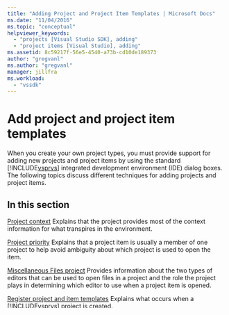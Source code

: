 ```yaml
---
title: "Adding Project and Project Item Templates | Microsoft Docs"
ms.date: "11/04/2016"
ms.topic: "conceptual"
helpviewer_keywords:
  - "projects [Visual Studio SDK], adding"
  - "project items [Visual Studio], adding"
ms.assetid: 8c59217f-56e5-4540-a73b-cd10de189373
author: "gregvanl"
ms.author: "gregvanl"
manager: jillfra
ms.workload:
  - "vssdk"
---
```

# Add project and project item templates
When you create your own project types, you must provide support for adding new projects and project items by using the standard [!INCLUDE[vsprvs](../../code-quality/includes/vsprvs_md.md)] integrated development environment (IDE) dialog boxes. The following topics discuss different techniques for adding projects and project items.

## In this section
 [Project context](../../extensibility/internals/project-context.md)
 Explains that the project provides most of the context information for what transpires in the environment.

 [Project priority](../../extensibility/internals/project-priority.md)
 Explains that a project item is usually a member of one project to help avoid ambiguity about which project is used to open the item.

 [Miscellaneous Files project](../../extensibility/internals/miscellaneous-files-project.md)
 Provides information about the two types of editors that can be used to open files in a project and the role the project plays in determining which editor to use when a project item is opened.

 [Register project and item templates](../../extensibility/internals/registering-project-and-item-templates.md)
 Explains what occurs when a [!INCLUDE[vsprvs](../../code-quality/includes/vsprvs_md.md)] project is created.

 [Add items to the Add New Item dialog box](../../extensibility/internals/adding-items-to-the-add-new-item-dialog-boxes.md)
 Explains the process for adding items to the **Add New Item** dialog box.

 [Add directories to the New Project dialog Box](../../extensibility/internals/adding-directories-to-the-new-project-dialog-box.md)
 Provides an example of registering a new directory that contains custom templates made available by a VSPackage.

 [Add directories to the Add New Item dialog box](../../extensibility/internals/adding-directories-to-the-add-new-item-dialog-box.md)
 Provides an example of registering a new set of directories for the **Add New Item** dialog box.

 [IDE-defined commands for extending project systems](../../extensibility/internals/ide-defined-commands-for-extending-project-systems.md)
 Lists different types of command items used for extending project systems.

 [CATIDs for objects that are typically used to extend projects](../../extensibility/internals/catids-for-objects-that-are-typically-used-to-extend-projects.md)
 Lists CATIDs for objects that are used to extend [!INCLUDE[vcprvc](../../code-quality/includes/vcprvc_md.md)], [!INCLUDE[csprcs](../../data-tools/includes/csprcs_md.md)], and [!INCLUDE[vbprvb](../../code-quality/includes/vbprvb_md.md)] project systems.

## Related sections
 [How to: Open project-specific editors](../../extensibility/how-to-open-project-specific-editors.md)
 Provides step-by-step instructions for opening an item intrinsically bound to a specific editor for a project.

 [How to: Open standard editors](../../extensibility/how-to-open-standard-editors.md)
 Provides step-by-step instructions for opening a standard editor.

 [Project subtypes](../../extensibility/internals/project-subtypes.md)
 Provides links to project subtype conceptual topics. Project subtypes extend existing [!INCLUDE[csprcs](../../data-tools/includes/csprcs_md.md)] and [!INCLUDE[vbprvb](../../code-quality/includes/vbprvb_md.md)] projects.

 [Project types](../../extensibility/internals/project-types.md)
 Provides links to additional topics that offer information about how to design new project types.